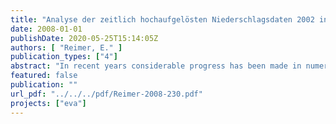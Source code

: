 ```yaml
---
title: "Analyse der zeitlich hochaufgelösten Niederschlagsdaten 2002 in Berlin"
date: 2008-01-01
publishDate: 2020-05-25T15:14:05Z
authors: [ "Reimer, E." ]
publication_types: ["4"]
abstract: "In recent years considerable progress has been made in numerical weather prognosis. Special progress has been made in doing local forecasts up to five days of temperature, wind and atmospheric pressure and al so o f the weather det erminant flow s ystems. In contrast, the local prognosis of precipitation (liquid and ice phase) has not been improved. T his circumstance has lead to the DFG p rogram “Quantitative rainfall prognosis”. I t co vers broadly base d activities that ai m on the i mprovement o f t he knowledge on t he pr ocesses of r ainfall f ormation and t heir num erical pr ognosis. The main objective is to improve the routine prognosis of the German Weather Association (DWD). The program covers the modeling of microphysical processes as well as the description of essential meteorological conditions in different temporal and spatial scales. Especially, co nvective c loud sy stems that ar e often responsible for e xtreme r ainfall situations are studied. In a G ermany-wide monitoring campaign in the year 2007 comprehensive measurements are conducted. The gained information and data will be used to improve process description and to support model evaluation. The st udy at hand describes the anal ysis and pr ognosis of temporally (5 m in) and spatially (500 m) highly distributed rainfall data for the Berlin area. The data will be used in the frame of the EVA project of Kompetenzzentrum Wasser Berlin to analyse and evaluate the potential of online rainfall measurement and forecast to support the operation of wastewater pump stations."
featured: false
publication: ""
url_pdf: "../../../pdf/Reimer-2008-230.pdf"
projects: ["eva"]
---
```


